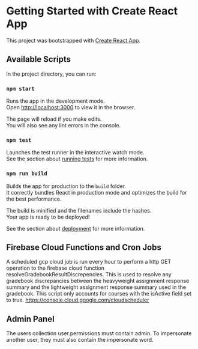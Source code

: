 # Getting Started with Create React App

This project was bootstrapped with [Create React App](https://github.com/facebook/create-react-app).

## Available Scripts

In the project directory, you can run:

### `npm start`

Runs the app in the development mode.\
Open [http://localhost:3000](http://localhost:3000) to view it in the browser.

The page will reload if you make edits.\
You will also see any lint errors in the console.

### `npm test`

Launches the test runner in the interactive watch mode.\
See the section about [running tests](https://facebook.github.io/create-react-app/docs/running-tests) for more information.

### `npm run build`

Builds the app for production to the `build` folder.\
It correctly bundles React in production mode and optimizes the build for the best performance.

The build is minified and the filenames include the hashes.\
Your app is ready to be deployed!

See the section about [deployment](https://facebook.github.io/create-react-app/docs/deployment) for more information.

## Firebase Cloud Functions and Cron Jobs

A scheduled gcp cloud job is run every hour to perform a http GET operation to the firebase cloud function resolveGradebookResultDiscrepencies. This is used to resolve any gradebook discrepancies between the heavyweight assignment response summary and the lightweight assignment response summary used in the gradebook. This script only accounts for courses with the isActive field set to true.
https://console.cloud.google.com/cloudscheduler

## Admin Panel

The users collection user.permissions must contain admin.
To impersonate another user, they must also contain the impersonate word.
